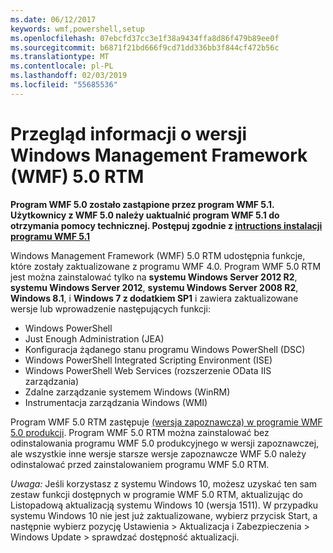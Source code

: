 ```yaml
---
ms.date: 06/12/2017
keywords: wmf,powershell,setup
ms.openlocfilehash: 07ebcfd37cc3e1f38a9434ffa8d86f479b89ee0f
ms.sourcegitcommit: b6871f21bd666f9cd71dd336bb3f844cf472b56c
ms.translationtype: MT
ms.contentlocale: pl-PL
ms.lasthandoff: 02/03/2019
ms.locfileid: "55685536"
---
```

# <a name="windows-management-framework-wmf-50-rtm-release-notes-overview"></a>Przegląd informacji o wersji Windows Management Framework (WMF) 5.0 RTM

**Program WMF 5.0 zostało zastąpione przez program WMF 5.1. Użytkownicy z WMF 5.0 należy uaktualnić program WMF 5.1 do otrzymania pomocy technicznej. Postępuj zgodnie z [intructions instalacji programu WMF 5.1](../5.1/install-configure.md)**

Windows Management Framework (WMF) 5.0 RTM udostępnia funkcje, które zostały zaktualizowane z programu WMF 4.0. Program WMF 5.0 RTM jest można zainstalować tylko na **systemu Windows Server 2012 R2**, **systemu Windows Server 2012**, **systemu Windows Server 2008 R2**, **Windows 8.1**, i **Windows 7 z dodatkiem SP1** i zawiera zaktualizowane wersje lub wprowadzenie następujących funkcji:

- Windows PowerShell
- Just Enough Administration (JEA)
- Konfiguracja żądanego stanu programu Windows PowerShell (DSC)
- Windows PowerShell Integrated Scripting Environment (ISE)
- Windows PowerShell Web Services (rozszerzenie OData IIS zarządzania)
- Zdalne zarządzanie systemem Windows (WinRM)
- Instrumentacja zarządzania Windows (WMI)

Program WMF 5.0 RTM zastępuje [(wersja zapoznawcza) w programie WMF 5.0 produkcji](http://blogs.msdn.com/b/powershell/archive/2015/08/31/windows-management-framework-5-0-production-preview-is-now-available.aspx). Program WMF 5.0 RTM można zainstalować bez odinstalowania programu WMF 5.0 produkcyjnego w wersji zapoznawczej, ale wszystkie inne wersje starsze wersje zapoznawcze WMF 5.0 należy odinstalować przed zainstalowaniem programu WMF 5.0 RTM.

*Uwaga:* Jeśli korzystasz z systemu Windows 10, możesz uzyskać ten sam zestaw funkcji dostępnych w programie WMF 5.0 RTM, aktualizując do Listopadową aktualizacją systemu Windows 10 (wersja 1511). W przypadku systemu Windows 10 nie jest już zaktualizowane, wybierz przycisk Start, a następnie wybierz pozycję Ustawienia > Aktualizacja i Zabezpieczenia > Windows Update > sprawdzać dostępność aktualizacji.
